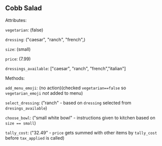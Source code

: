 ## Cobb Salad

Attributes:

`vegetarian`: (false)

`dressing`: ("caesar", "ranch", "french",)

`size`: (small)

`price`: (7.99)

`dressings_available`: ["caesar", "ranch", "french","italian"]

Methods:

`add_menu_emoji`: (no action)(checked `vegetarian==false` so `vegetarian_emoji` *not* added to menu)

`select_dressing`: ("ranch" - based on `dressing` selected from `dresings_available`)

`choose_bowl`: ("small white bowl" - instructions given to kitchen based on `size == small`)

`tally_cost`: ("32.49" - `price` gets summed with other items by `tally_cost` before `tax_applied` is called)
